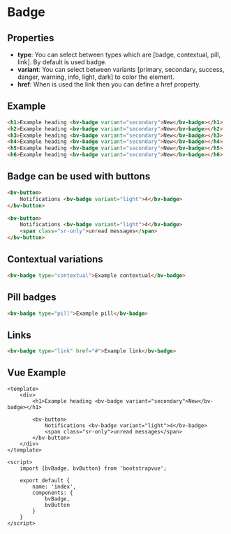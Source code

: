 <h1>Badge</h1>

<h2>Properties</h2>

<ul>
    <li><strong>type</strong>: You can select between types which are [badge, contextual, pill, link]. By default is used badge.</il>
    <li><strong>variant</strong>: You can select between variants [primary, secondary, success, danger, warning, info, light, dark] to color the element.</li>
    <li><strong>href</strong>: When is used the link then you can define a href property.</li>
</ul>

<h2>Example</h2>

```html
<h1>Example heading <bv-badge variant="secondary">New</bv-badge></h1>
<h2>Example heading <bv-badge variant="secondary">New</bv-badge></h2>
<h3>Example heading <bv-badge variant="secondary">New</bv-badge></h3>
<h4>Example heading <bv-badge variant="secondary">New</bv-badge></h4>
<h5>Example heading <bv-badge variant="secondary">New</bv-badge></h5>
<h6>Example heading <bv-badge variant="secondary">New</bv-badge></h6>
```

<h2>Badge can be used with buttons</h2>

```html
<bv-button>
    Notifications <bv-badge variant="light">4</bv-badge>
</bv-button>
```

```html
<bv-button>
    Notifications <bv-badge variant="light">4</bv-badge>
    <span class="sr-only">unread messages</span>
</bv-button>
```

<h2>Contextual variations</h2>

```html
<bv-badge type="contextual">Example contextual</bv-badge>
```

<h2>Pill badges</h2>

```html
<bv-badge type="pill">Example pill</bv-badge>
```

<h2>Links</h2>

```html
<bv-badge type="link" href="#">Example link</bv-badge>
```

<h2>Vue Example</h2>

```vue
<template>
    <div>
        <h1>Example heading <bv-badge variant="secondary">New</bv-badge></h1>

        <bv-button>
            Notifications <bv-badge variant="light">4</bv-badge>
            <span class="sr-only">unread messages</span>
        </bv-button>
    </div>
</template>

<script>
    import {bvBadge, bvButton} from 'bootstrapvue';

    export default {
        name: 'index',
        components: {
            bvBadge,
            bvButton
        }
    }
</script>
```



